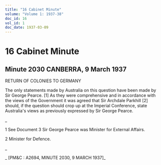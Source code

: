 ```yaml
---
title: "16 Cabinet Minute"
volume: "Volume 1: 1937-38"
doc_id: 16
vol_id: 1
doc_date: 1937-03-09
---
```


# 16 Cabinet Minute

## Minute 2030 CANBERRA, 9 March 1937

RETURN OF COLONIES TO GERMANY

The only statements made by Australia on this question have been made by Sir George Pearce. [1] As they were comprehensive and in accordance with the views of the Government it was agreed that Sir Archdale Parkhill [2] should, if the question should crop up at the Imperial Conference, state Australia's views as previously expressed by Sir George Pearce.

_

1 See Document 3 Sir George Pearce was Minister for External Affairs.

2 Minister for Defence.

_

_ [PM&amp;C : A2694, MINUTE 2030, 9 MARCH 1937]_
